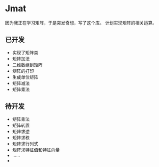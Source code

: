 # Jmat
因为我正在学习矩阵，于是突发奇想，写了这个库。
计划实现矩阵的相关运算。
## 已开发
- 实现了矩阵类
- 矩阵加法
- 二维数组到矩阵
- 矩阵的打印
- 生成单位矩阵
- 矩阵减法
- 矩阵乘法

## 待开发
- 矩阵乘法
- 矩阵转置
- 矩阵求逆
- 矩阵求秩
- 矩阵求行列式
- 矩阵求特征值和特征向量
- ......
- 
